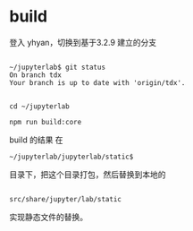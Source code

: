 
# build

登入 yhyan，切换到基于3.2.9 建立的分支

```commandline

~/jupyterlab$ git status
On branch tdx
Your branch is up to date with 'origin/tdx'.
```

```commandline

cd ~/jupyterlab

npm run build:core
```

build 的结果 在 

```
~/jupyterlab/jupyterlab/static$
```

目录下，把这个目录打包，然后替换到本地的 

```commandline

src/share/jupyter/lab/static
```

实现静态文件的替换。


